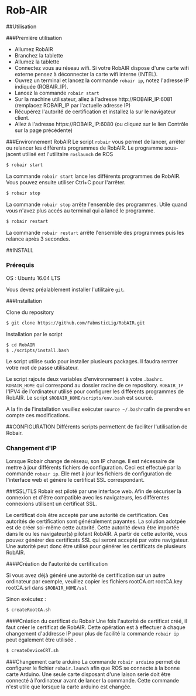 # Rob-AIR


##Utilisation

###Première utilisation

- Allumez RobAIR
- Branchez la tablette
- Allumez la tablette
- Connectez vous au réseau wifi. Si votre RobAIR dispose d'une carte wifi externe pensez à déconnecter la carte wifi interne (INTEL).
- Ouvrez un terminal et lancez la commande `robair ip`, notez l'adresse IP indiquée (ROBAIR_IP).
- Lancez la commande `robair start`
- Sur la machine utilisateur, allez à l'adresse http://ROBAIR_IP:6081 (remplacez ROBAIR_IP par l'actuelle adresse IP)
- Récupérez l'autorité de certification et installez la sur le navigateur client.
- Allez à l'adresse https://ROBAIR_IP:6080 (ou cliquez sur le lien Contrôle sur la page précédente)


###Environnement RobAIR
Le script `robair` vous permet de lancer, arrêter ou relancer les différents programmes de RobAIR.
Le programme sous-jacent utilisé est l'utilitaire `roslaunch` de ROS

```bash
$ robair start
```
La commande  `robair start` lance les différents programmes de RobAIR. Vous pouvez ensuite utiliser Ctrl+C pour l'arrêter. 
```bash
$ robair stop
```
La commande  `robair stop` arrête l'ensemble des programmes. Utile quand vous n'avez plus accés au terminal qui a lancé le programme. 
```bash
$ robair restart
```
La commande  `robair restart` arrête l'ensemble des programmes puis les relance après 3 secondes. 

##INSTALL

### Prérequis

OS : Ubuntu 16.04 LTS

Vous devez préalablement installer l'utilitaire `git`.

###Installation

Clone du repository
```bash
$ git clone https://github.com/FabmsticLig/RobAIR.git
```

Installation par le script
```bash
$ cd RobAIR
$ ./scripts/install.bash
```

Le script utilise sudo pour installer plusieurs packages. Il faudra rentrer votre mot de passe utilisateur.

Le script rajoute deux variables d'environnement à votre `.bashrc`. `ROBAIR_HOME` qui correspond au dossier racine de ce repository. `ROBAIR_IP` l'IPV4 de l'ordinateur utilisé pour configurer les différents programmes de RobAIR. Le script `$ROBAIR_HOME/scripts/env.bash` est sourcé.

A la fin de l'installation veuillez exécuter `source ~/.bashrc`afin de prendre en compte ces modifications.

##CONFIGURATION
Différents scripts permettent de faciliter l'utilisation de Robair.

### Changement d'IP

Lorsque Robair change de réseau, son IP change. Il est nécessaire de mettre à jour différents fichiers de configuration. Ceci est effectué par la commande `robair ip`. Elle met à jour les fichiers de configuration de l'interface web et génère le certificat SSL correspondant. 


###SSL/TLS
Robair est piloté par une interface web. Afin de sécuriser la connexion et d'être compatible avec les navigateurs, les différentes connexions utilisent un certificat SSL.

Le certificat dois être accepté par une autorité de certification. Ces autorités de certification sont généralement payantes. La solution adotpée est de créer soi-même cette autorité. Cette autorité devra être importée dans le ou les navigateur(s) pilotant RobAIR.
A partir de cette autorité, vous pouvez générer des certificats SSL qui seront accepté par votre navigateur.
Une autorité peut donc être utilisé pour générer les certificats de plusieurs RobAIR.

####Création de l'autorité de certification

Si vous avez déjà généré une autorité de certification sur un autre ordinateur par exemple, veuillez copier les fichiers rootCA.crt  rootCA.key  rootCA.srl dans `$ROBAIR_HOME/ssl`

Sinon exécutez :

```bash
$ createRootCA.sh
```

####Création du certificat du Robair
Une fois l'autorité de certificat créé, il faut créer le certificat de RobAIR. Cette opération est à effectuer à chaque changement d'addresse IP pour plus de facilité la commande `robair ip` peut également être utilisée .
```bash
$ createDeviceCRT.sh
```

###Changement carte arduino
La commande `robair arduino` permet de configurer le fichier `robair.launch` afin que ROS se connecte à la bonne carte Arduino.
Une seule carte disposant d'une laison serie doit être connecté à l'ordinateur avant de lancer la commande. 
Cette commande n'est utile que lorsque la carte arduino est changée.

